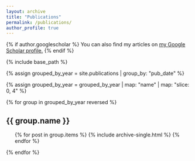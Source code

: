 ```yaml
---
layout: archive
title: "Publications"
permalink: /publications/
author_profile: true
---
```


{% if author.googlescholar %}
  You can also find my articles on <u><a href="{{author.googlescholar}}">my Google Scholar profile</a>.</u>
{% endif %}

{% include base_path %}

{% assign grouped_by_year = site.publications | group_by: "pub_date" %}

{% assign grouped_by_year = grouped_by_year | map: "name" | map: "slice: 0, 4" %} <!-- Extract the year -->

{% for group in grouped_by_year reversed %}
  <h2>{{ group.name }}</h2> <!-- Display the year as a heading -->

  <ul>
    {% for post in group.items %}
      {% include archive-single.html %}
    {% endfor %}
  </ul>
{% endfor %}
